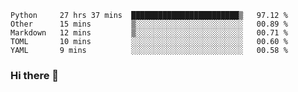 <!--START_SECTION:waka-->
```text
Python     27 hrs 37 mins  ████████████████████████▒   97.12 % 
Other      15 mins         ▒░░░░░░░░░░░░░░░░░░░░░░░░   00.89 % 
Markdown   12 mins         ▒░░░░░░░░░░░░░░░░░░░░░░░░   00.71 % 
TOML       10 mins         ░░░░░░░░░░░░░░░░░░░░░░░░░   00.60 % 
YAML       9 mins          ░░░░░░░░░░░░░░░░░░░░░░░░░   00.58 % 
```
<!--END_SECTION:waka-->

### Hi there 👋

<!--
**DnC275/DnC275** is a ✨ _special_ ✨ repository because its `README.md` (this file) appears on your GitHub profile.

Here are some ideas to get you started:

- 🔭 I’m currently working on ...
- 🌱 I’m currently learning ...
- 👯 I’m looking to collaborate on ...
- 🤔 I’m looking for help with ...
- 💬 Ask me about ...
- 📫 How to reach me: ...
- 😄 Pronouns: ...
- ⚡ Fun fact: ...
-->
